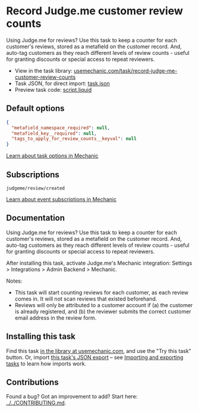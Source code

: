 # Record Judge.me customer review counts

Using Judge.me for reviews? Use this task to keep a counter for each customer's reviews, stored as a metafield on the customer record. And, auto-tag customers as they reach different levels of review counts - useful for granting discounts or special access to repeat reviewers.

* View in the task library: [usemechanic.com/task/record-judge-me-customer-review-counts](https://usemechanic.com/task/record-judge-me-customer-review-counts)
* Task JSON, for direct import: [task.json](../../tasks/record-judge-me-customer-review-counts.json)
* Preview task code: [script.liquid](./script.liquid)

## Default options

```json
{
  "metafield_namespace_required": null,
  "metafield_key__required": null,
  "tags_to_apply_for_review_counts__keyval": null
}
```

[Learn about task options in Mechanic](https://docs.usemechanic.com/article/471-task-options)

## Subscriptions

```liquid
judgeme/review/created
```

[Learn about event subscriptions in Mechanic](https://docs.usemechanic.com/article/408-subscriptions)

## Documentation

Using Judge.me for reviews? Use this task to keep a counter for each customer's reviews, stored as a metafield on the customer record. And, auto-tag customers as they reach different levels of review counts - useful for granting discounts or special access to repeat reviewers.

After installing this task, activate Judge.me's Mechanic integration: Settings > Integrations > Admin Backend > Mechanic.

Notes:

* This task will start counting reviews for each customer, as each review comes in. It will not scan reviews that existed beforehand.
* Reviews will only be attributed to a customer account if (a) the customer is already registered, and (b) the reviewer submits the correct customer email address in the review form.

## Installing this task

Find this task [in the library at usemechanic.com](https://usemechanic.com/task/record-judge-me-customer-review-counts), and use the "Try this task" button. Or, import [this task's JSON export](../../tasks/record-judge-me-customer-review-counts.json) – see [Importing and exporting tasks](https://docs.usemechanic.com/article/505-importing-and-exporting-tasks) to learn how imports work.

## Contributions

Found a bug? Got an improvement to add? Start here: [../../CONTRIBUTING.md](../../CONTRIBUTING.md).
